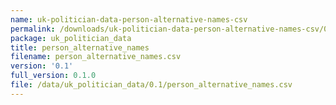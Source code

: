 ```yaml
---
name: uk-politician-data-person-alternative-names-csv
permalink: /downloads/uk-politician-data-person-alternative-names-csv/0_1
package: uk_politician_data
title: person_alternative_names
filename: person_alternative_names.csv
version: '0.1'
full_version: 0.1.0
file: /data/uk_politician_data/0.1/person_alternative_names.csv
---
```


